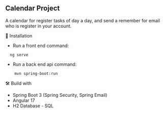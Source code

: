 <h2>Calendar Project</h2>

 A calendar for register tasks of day a day, and send a remember for email who is register in your account.


 🔧 Installation 

 - Run a front end command: 

```
  ng serve 
```

- Run a back end api command: 

```
    mvn spring-boot:run 
```
🛠️ Build with

* Spring Boot 3 (Spring Security, Spring Email)
* Angular 17
* H2 Database - SQL







